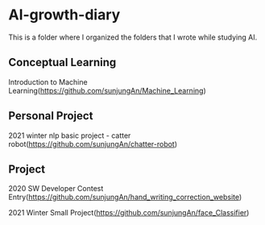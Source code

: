 # AI-growth-diary
This is a folder where I organized the folders that I wrote while studying AI. 

**Conceptual Learning**
--------------------------------------------------------------------------------------

Introduction to Machine Learning(https://github.com/sunjungAn/Machine_Learning)


**Personal Project**
-----------------------------------------------------------------------------------------
2021 winter nlp basic project - catter robot(https://github.com/sunjungAn/chatter-robot)





**Project**
-------------------------------------------------------------------------------------------

2020 SW Developer Contest Entry(https://github.com/sunjungAn/hand_writing_correction_website)

2021 Winter Small Project(https://github.com/sunjungAn/face_Classifier)


